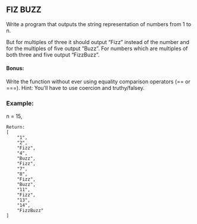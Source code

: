 ## FIZ BUZZ

Write a program that outputs the string representation of numbers from 1 to n.

But for multiples of three it should output “Fizz” instead of the number and for the multiples of five output “Buzz”.
For numbers which are multiples of both three and five output “FizzBuzz”.

#### Bonus:

Write the function without ever using equality comparison operators (== or ===). Hint: You'll have to use coercion and truthy/falsey.

### Example:

n = 15,

```
Return:
[
    "1",
    "2",
    "Fizz",
    "4",
    "Buzz",
    "Fizz",
    "7",
    "8",
    "Fizz",
    "Buzz",
    "11",
    "Fizz",
    "13",
    "14",
    "FizzBuzz"
]
```

